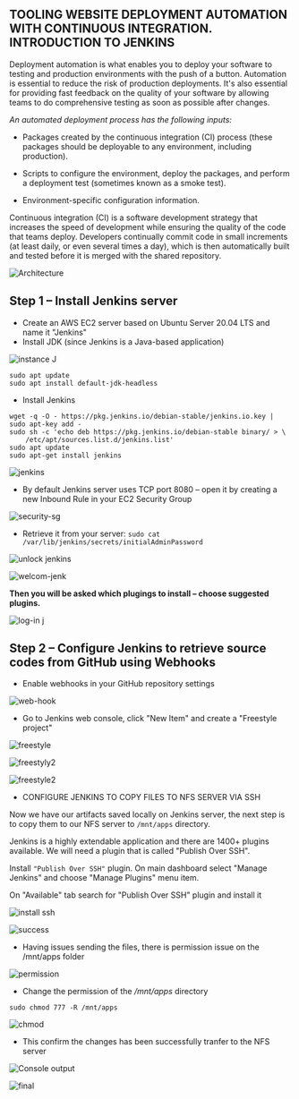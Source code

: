 ## TOOLING WEBSITE DEPLOYMENT AUTOMATION WITH CONTINUOUS INTEGRATION. INTRODUCTION TO JENKINS

Deployment automation is what enables you to deploy your software to testing and production environments with the push of a button. Automation is essential to reduce the risk of production deployments. 
It's also essential for providing fast feedback on the quality of your software by allowing teams to do comprehensive testing as soon as possible after changes.

*An automated deployment process has the following inputs:*

* Packages created by the continuous integration (CI) process (these packages should be deployable to any environment, including production).

* Scripts to configure the environment, deploy the packages, and perform a deployment test (sometimes known as a smoke test).

* Environment-specific configuration information.

Continuous integration (CI) is a software development strategy that increases the speed of development while ensuring the quality of the code that teams deploy. 
Developers continually commit code in small increments (at least daily, or even several times a day), which is then automatically built and tested before it is merged with the shared repository.

![Architecture](https://user-images.githubusercontent.com/114327344/197402699-43017bc2-fc21-49c0-a269-ea4db9c98757.PNG)


## Step 1 – Install Jenkins server

* Create an AWS EC2 server based on Ubuntu Server 20.04 LTS and name it "Jenkins"
* Install JDK (since Jenkins is a Java-based application)

![instance J](https://user-images.githubusercontent.com/114327344/197402932-736e75f2-8d1b-4824-8643-fb5bd3b70a35.PNG)

```
sudo apt update
sudo apt install default-jdk-headless
```
* Install Jenkins
```
wget -q -O - https://pkg.jenkins.io/debian-stable/jenkins.io.key | sudo apt-key add -
sudo sh -c 'echo deb https://pkg.jenkins.io/debian-stable binary/ > \
    /etc/apt/sources.list.d/jenkins.list'
sudo apt update
sudo apt-get install jenkins
```
![jenkins](https://user-images.githubusercontent.com/114327344/197402963-bfd5c6b9-8770-4ed7-955a-484c4eef3703.PNG)

* By default Jenkins server uses TCP port 8080 – open it by creating a new Inbound Rule in your EC2 Security Group

![security-sg](https://user-images.githubusercontent.com/114327344/197402906-1d91e472-f762-422f-8471-2bd1234cb750.PNG)

* Retrieve it from your server: `sudo cat /var/lib/jenkins/secrets/initialAdminPassword`

![unlock jenkins](https://user-images.githubusercontent.com/114327344/197403152-36f57dac-ba14-4e42-901d-0b1fc0a51d07.PNG)

![welcom-jenk](https://user-images.githubusercontent.com/114327344/197403185-7f7f7234-2e99-4a06-bb37-d7fb700145d3.PNG)

**Then you will be asked which plugings to install – choose suggested plugins.**

![log-in j](https://user-images.githubusercontent.com/114327344/197403121-72c96679-572c-42c9-aa65-0a9fc537c08c.PNG)

## Step 2 – Configure Jenkins to retrieve source codes from GitHub using Webhooks

* Enable webhooks in your GitHub repository settings

![web-hook](https://user-images.githubusercontent.com/114327344/197403318-15edbe2d-320b-44f7-851d-67bfe92ee38a.PNG)

* Go to Jenkins web console, click "New Item" and create a "Freestyle project"

![freestyle](https://user-images.githubusercontent.com/114327344/197403650-8fecd9ad-db24-4bb4-8aed-406bd449e8f7.PNG)

![freestyly2](https://user-images.githubusercontent.com/114327344/197403670-ca1a1120-28c2-4095-b228-07d15f3fb0c2.PNG)

![freestyle2](https://user-images.githubusercontent.com/114327344/197403680-832dbd65-d504-4155-a59d-4dde2b4f6a4f.PNG)

* CONFIGURE JENKINS TO COPY FILES TO NFS SERVER VIA SSH

Now we have our artifacts saved locally on Jenkins server, the next step is to copy them to our NFS server to `/mnt/apps` directory.

Jenkins is a highly extendable application and there are 1400+ plugins available.
We will need a plugin that is called "Publish Over SSH".

Install `"Publish Over SSH"` plugin.
On main dashboard select "Manage Jenkins" and choose "Manage Plugins" menu item.

On "Available" tab search for "Publish Over SSH" plugin and install it

![install ssh](https://user-images.githubusercontent.com/114327344/197406328-6120e420-b17e-41bc-a0d1-764c1bd88804.PNG)

![success](https://user-images.githubusercontent.com/114327344/197406650-103692bd-f9b1-4338-852a-0191abd3cfd8.PNG)

* Having issues sending the files, there is permission issue on the /mnt/apps folder

![permission](https://user-images.githubusercontent.com/114327344/197406408-dadc4a77-36ad-466a-8019-f850eae64ae9.PNG)

* Change the permission  of the */mnt/apps* directory

`sudo chmod 777 -R /mnt/apps`

![chmod](https://user-images.githubusercontent.com/114327344/197406514-6ac85c2e-6519-4105-a7f6-3fb7f1e2fe97.PNG)

* This confirm the changes has been successfully tranfer to the NFS server

![Console output](https://user-images.githubusercontent.com/114327344/197406583-be816843-87b3-480d-ba93-1a2d4c45d5b4.PNG)

![final](https://user-images.githubusercontent.com/114327344/197406596-12c4a753-2be4-4080-9e8a-eee50fb72cd7.PNG)










